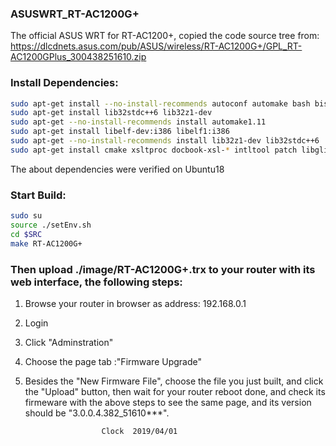 ### ASUSWRT_RT-AC1200G+

The official ASUS WRT for RT-AC1200+, copied the code source tree from: 
https://dlcdnets.asus.com/pub/ASUS/wireless/RT-AC1200G+/GPL_RT-AC1200GPlus_300438251610.zip

### Install Dependencies:
``` bash
sudo apt-get install --no-install-recommends autoconf automake bash bison bzip2 diffutils file flex g++ gawk gcc-multilib gettext gperf groff-base libncurses-dev libexpat1-dev libslang2 libssl-dev libtool libxml-parser-perl make patch perl pkg-config python sed shtool tar texinfo unzip zlib1g zlib1g-dev
sudo apt-get install lib32stdc++6 lib32z1-dev
sudo apt-get --no-install-recommends install automake1.11
sudo apt-get install libelf-dev:i386 libelf1:i386
sudo apt-get --no-install-recommends install lib32z1-dev lib32stdc++6
sudo apt-get install cmake xsltproc docbook-xsl-* intltool patch libglib2.0-dev gtk-doc-tools u-boot-tools texinfo autopoint
```
The about dependencies were verified on Ubuntu18

### Start Build:
``` bash
sudo su
source ./setEnv.sh
cd $SRC
make RT-AC1200G+
```

### Then upload ./image/RT-AC1200G+.trx to your router with its web interface, the following steps:
1. Browse your router in browser as address: 192.168.0.1
2. Login
3. Click "Adminstration"
4. Choose the page tab :"Firmware Upgrade" 
5. Besides the "New Firmware File", choose the file you just built, and click the "Upload" button, then wait for your router reboot done, and check its firmeware with the above steps to see the same page, and its version should be "3.0.0.4.382_51610***".

                        Clock  2019/04/01


